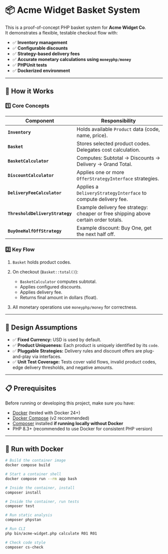 # 📦 Acme Widget Basket System

This is a proof-of-concept PHP basket system for **Acme Widget Co**.  
It demonstrates a flexible, testable checkout flow with:

- ✅ **Inventory management**
- ✅ **Configurable discounts**
- ✅ **Strategy-based delivery fees**
- ✅ **Accurate monetary calculations using `moneyphp/money`**
- ✅ **PHPUnit tests**
- ✅ **Dockerized environment**

---

## 🚀 How it Works

### 1️⃣ Core Concepts

| Component | Responsibility |
| --------- | --------------- |
| **`Inventory`** | Holds available `Product` data (code, name, price). |
| **`Basket`** | Stores selected product codes. Delegates cost calculation. |
| **`BasketCalculator`** | Computes: Subtotal → Discounts → Delivery → Grand Total. |
| **`DiscountCalculator`** | Applies one or more `OfferStrategyInterface` strategies. |
| **`DeliveryFeeCalculator`** | Applies a `DeliveryStrategyInterface` to compute delivery fee. |
| **`ThresholdDeliveryStrategy`** | Example delivery fee strategy: cheaper or free shipping above certain order totals. |
| **`BuyOneHalfOffStrategy`** | Example discount: Buy One, get the next half off. |

### 2️⃣ Key Flow

1. `Basket` holds product codes.
2. On checkout (`Basket::total()`):
   - `BasketCalculator` computes subtotal.
   - Applies configured discounts.
   - Applies delivery fee.
   - Returns final amount in dollars (float).

3. All monetary operations use `moneyphp/money` for correctness.

---

## 🔑 Design Assumptions

- ✅ **Fixed Currency:** USD is used by default.
- ✅ **Product Uniqueness:** Each product is uniquely identified by its `code`.
- ✅ **Pluggable Strategies:** Delivery rules and discount offers are plug-and-play via interfaces.
- ✅ **Unit Test Coverage:** Tests cover valid flows, invalid product codes, edge delivery thresholds, and negative amounts.

---

## 📋 Prerequisites

Before running or developing this project, make sure you have:

- [Docker](https://www.docker.com/) (tested with Docker 24+)
- [Docker Compose](https://docs.docker.com/compose/) (v2 recommended)
- [Composer](https://getcomposer.org/) installed **if running locally without Docker**
- PHP 8.3+ (recommended to use Docker for consistent PHP version)

---

## 🐳 Run with Docker

```bash
# Build the container image
docker compose build

# Start a container shell
docker compose run --rm app bash

# Inside the container, install
composer install

# Inside the container, run tests
composer test

# Run static analysis
composer phpstan

# Run CLI
php bin/acme-widget.php calculate R01 R01                

# Check code style
composer cs-check
